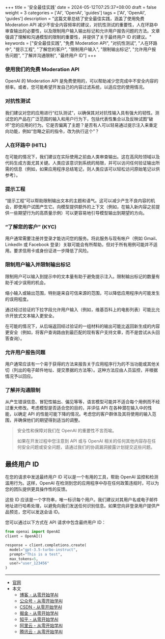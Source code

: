 +++
title = '安全最佳实践'
date = 2024-05-12T07:25:37+08:00
draft = false
weight = 3
categories = ['AI', 'OpenAI', 'guides']
tags = ['AI', 'OpenAI', 'guides']
description = "这篇文章总结了安全最佳实践，涵盖了使用免费 Moderation API 减少不安全内容频率的建议，对抗性测试的重要性，人在环路中审查输出的必要性，以及限制用户输入输出标记和允许用户报告问题的方法。文章强调了理解和沟通模型的限制的重要性，并提供了关于最终用户 ID 的建议。"
keywords = ["安全最佳实践", "免费 Moderation API", "对抗性测试", "人在环路中", "提示工程", "了解您的客户", "限制用户输入", "限制输出标记", "允许用户报告问题", "了解并沟通限制", "最终用户 ID"]
+++

### 使用我们的免费 Moderation API
OpenAI 的 Moderation API 是免费使用的，可以帮助减少您完成中不安全内容的频率。或者，您可能希望开发自己的内容过滤系统，以适应您的使用情况。

### 对抗性测试
我们建议对您的应用进行“红队测试”，以确保其对对抗性输入具有强大的韧性。测试您的产品在广泛范围的输入和用户行为下，包括代表性集合以及反映试图“破坏”您的应用的行为。它是否偏离了主题？是否有人可以轻易通过提示注入来重定向功能，例如“忽略之前的指令，改为执行这个”？

### 人在环路中 (HITL)
在可能的情况下，我们建议在实际使用之前由人类审查输出。这在高风险领域以及代码生成方面尤其关键。人类应该意识到系统的局限，并可以访问任何验证输出所需的信息（例如，如果应用程序总结笔记，则人类应该可以轻松访问原始笔记以供参考）。

### 提示工程
“提示工程”可以帮助限制输出文本的主题和语气。这可以减少产生不良内容的机会，即使用户试图产生它。向模型提供额外的上下文（例如，在输入新内容之前提供一些期望行为的高质量示例）可以更容易地引导模型输出到期望的方向。

### “了解您的客户” (KYC)
用户通常需要注册并登录才能访问您的服务。将此服务与现有帐户（例如 Gmail、LinkedIn 或 Facebook 登录）关联可能会有所帮助，但对于所有用例可能并不适用。要求信用卡或身份证进一步降低了风险。

### 限制用户输入并限制输出标记
限制用户可以输入到提示中的文本量有助于避免提示注入。限制输出标记的数量有助于减少误用的机会。

缩小输入或输出范围，特别是来自可信来源的范围，可以降低应用程序内可能发生的误用程度。

通过经过验证的下拉字段允许用户输入（例如，维基百科上的电影列表）可能比允许开放式文本输入更安全。

在可能的情况下，从后端返回经过验证的一组材料的输出可能比返回新生成的内容更安全（例如，将客户查询路由到最匹配的现有客户支持文章，而不是尝试从头回答查询）。

### 允许用户报告问题
用户通常应该有一个易于获得的方法来报告关于应用程序行为的不当功能或其他关切（列出的电子邮件地址、提交票据的方法等）。这种方法应由人员监控，并根据情况予以回应。

### 了解并沟通限制
从产生错误信息、冒犯性输出、偏见等等，语言模型可能并不适合每个用例而不经过重大修改。考虑模型是否适合您的目的，并评估 API 在各种潜在输入中的性能，以确定 API 的性能可能下降的情况。考虑您的客户群体及其将使用的输入范围，并确保他们的期望得到适当的调整。

> 安全性和保障对我们在 OpenAI 的重要性不言而喻。
> 
> 如果在开发过程中您注意到 API 或与 OpenAI 相关的任何其他内容存在任何安全问题或安全问题，请通过我们的协调漏洞披露计划提交这些问题。

## 最终用户 ID
在您的请求中发送最终用户 ID 可以是一个有用的工具，帮助 OpenAI 监控和检测滥用行为。这样，OpenAI 在检测到您的应用程序中存在任何政策违规时，可以为您的团队提供更具操作性的反馈。

这些 ID 应该是一个字符串，唯一标识每个用户。我们建议对其用户名或电子邮件地址进行哈希处理，以避免向我们发送任何识别信息。如果您向非登录用户提供产品预览，您可以发送会话 ID。

您可以通过以下方式在 API 请求中包含最终用户 ID：

```python
from openai import OpenAI
client = OpenAI()

response = client.completions.create(
  model="gpt-3.5-turbo-instruct",
  prompt="This is a test",
  max_tokens=5,
  user="user_123456"
)
```

---

- [官网](https://platform.openai.com/docs/guides/safety-best-practices)
- 本文
    - [博客 - 从零开始学AI](https://openai-doc.aihub2022.top/docs/guides/safety-best-practices/)
    - [公众号 - 从零开始学AI](https://mp.weixin.qq.com/s?__biz=MzA3MDIyNTgzNA==&mid=2649977022&idx=1&sn=e447e9a2925c3eaf385a6c2752883600&chksm=86c7ca7bb1b0436d139e4c9d221e699085f45d9f17b82b3e279f1af89d67b5a23666377d307f#rd)
    - [CSDN - 从零开始学AI](https://blog.csdn.net/mahone3297/article/details/138750832)
    - [掘金 - 从零开始学AI](https://juejin.cn/post/7367620055317725223)
    - [知乎 - 从零开始学AI](https://zhuanlan.zhihu.com/p/697301814)
    - [阿里云 - 从零开始学AI](https://developer.aliyun.com/article/1506895)
    - [腾讯云 - 从零开始学AI](https://cloud.tencent.com/developer/article/2416863)
